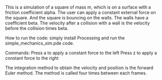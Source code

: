 This is a simulation of a square of mass m, which is on a surface with a friction coefficient alpha. The user can apply a constant external force on the square. And the square is bouncing on the walls. The walls have a coefficient beta. The velocity after a collision with a wall is the velocity before the collision times beta.

How to run the code: simply install Processing and run the simple_mechanics_sim.pde code.  

Commands:
Press a to apply a constant force to the left
Press z to apply a constant force to the right

The integration method to obtain the velocity and position is the forward Euler method. The method is called four times between each frames.
